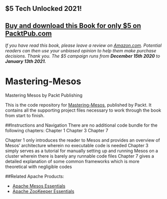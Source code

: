 ## $5 Tech Unlocked 2021!
[Buy and download this Book for only $5 on PacktPub.com](https://www.packtpub.com/product/mastering-mesos/9781785886249)
-----
*If you have read this book, please leave a review on [Amazon.com](https://www.amazon.com/gp/product/178588624X).     Potential readers can then use your unbiased opinion to help them make purchase decisions. Thank you. The $5 campaign         runs from __December 15th 2020__ to __January 13th 2021.__*

# Mastering-Mesos
Mastering Mesos by Packt Publishing

This is the code repository for [Mastering-Mesos](https://www.packtpub.com/big-data-and-business-intelligence/mastering-mesos?utm_source=github&utm_medium=repository&utm_campaign=9781785886249), published by Packt. It contains all the supporting project files necessary to work through the book from start to finish.

##Instructions and Navigation
There are no additional code bundle for the following chapters:
Chapter 1
Chapter 3
Chapter 7

Chapter 1 only introduces the reader to Mesos and provides an  overview of Mesos’ architecture wherein no executable code is needed
Chapter 3 simply serves as a tutorial for manually setting up and running Mesos on a cluster wherein there is barely any runnable code files
Chapter 7 gives a detailed explanation of some common frameworks which is more theoretical with negligible codes


##Related Apache Products:
* [Apache Mesos Essentials](https://www.packtpub.com/big-data-and-business-intelligence/apache-mesos-essentials?utm_source=repository&utm_medium=github&utm_campaign=9781783288762)
* [Apache ZooKeeper Essentials](https://www.packtpub.com/big-data-and-business-intelligence/apache-zookeeper-essentials?utm_source=repository&utm_medium=github&utm_campaign=9781783288762)




